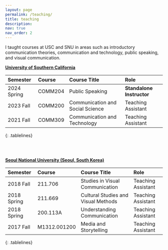 ```yaml
---
layout: page
permalink: /teaching/
title: teaching
description:
nav: true
nav_order: 2
---
```

I taught courses at USC and SNU in areas such as introductory communication theories, communication and technology, public speaking, and visual communication.

<style>
.tablelines table, .tablelines td, .tablelines th {
        border: 1px solid black;
        padding: 30px 20px;
        }
</style>

**[University of Southern California](https://www.usc.edu)**

|Semester         | Course       | Course Title                          | Role     |
|:----------------|:-------------|:--------------------------------------|:---------|
|2024 Spring      |  COMM204     |  Public Speaking       | **Standalone Instructor**|
|2023 Fall        |  COMM200     |  Communication and Social Science       | Teaching Assistant|
|2021 Fall        |  COMM309     |  Communication and Technology       | Teaching Assistant|
{: .tablelines}

<br/><br/>

**[Seoul National University (Seoul, South Korea)](https://en.snu.ac.kr/)**

|Semester         | Course       | Course Title                          | Role     |
|:----------------|:-------------|:--------------------------------------|:---------|
|2018 Fall        | 211.706      |  Studies in Visual Communication     | Teaching Assistant |
|2018 Spring      | 211.669      | Cultural Studies and Visual Methods     | Teaching Assistant |
|2018 Spring      | 200.113A      |  Understanding Communication     | Teaching Assistant|
|2017 Fall        | M1312.001200    |  Media and Storytelling     | Teaching Assistant|
{: .tablelines}

